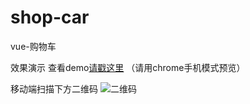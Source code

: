 # shop-car
vue-购物车

效果演示
查看demo[请戳这里](http://zoux.online/shop-car/index.html) 
（请用chrome手机模式预览）

移动端扫描下方二维码
  ![二维码](http://ohpveu9d8.bkt.clouddn.com/shopcar.jpg)
